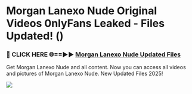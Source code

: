 # Morgan Lanexo Nude Original Videos 0nlyFans Leaked - Files Updated! ()

<h3>🔴 CLICK HERE 🌐==►► <a href="https://tinyurl.com/2p9ay9w9" rel="nofollow">Morgan Lanexo Nude Updated Files</a></h3>

Get Morgan Lanexo Nude and all content. Now you can access all videos and pictures of Morgan Lanexo Nude. New Updated Files 2025!

[![](https://i.imgur.com/KQgVmj3.gif)](https://tinyurl.com/2p9ay9w9)
